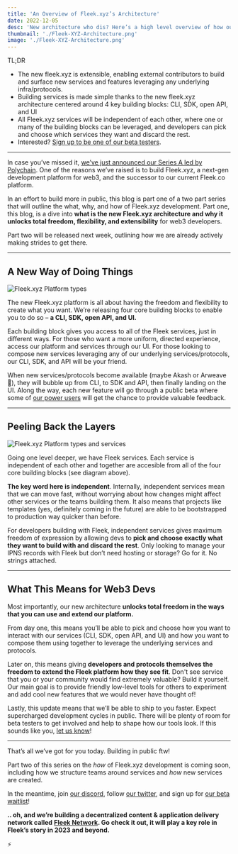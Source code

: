 ```yaml
---
title: 'An Overview of Fleek.xyz’s Architecture'
date: 2022-12-05
desc: 'New architecture who dis? Here’s a high level overview of how our new platform was designed & why it unlocks total freedom, flexibility, and extensibility for web3 developers.'
thumbnail: './Fleek-XYZ-Architecture.png'
image: './Fleek-XYZ-Architecture.png'
---
```


TL;DR

- The new fleek.xyz is extensible, enabling external contributors to build and surface new services and features leveraging any underlying infra/protocols.
- Building services is made simple thanks to the new fleek.xyz architecture centered around 4 key building blocks: CLI, SDK, open API, and UI
- All Fleek.xyz services will be independent of each other, where one or many of the building blocks can be leveraged, and developers can pick and choose which services they want and discard the rest.
- Interested? [Sign up to be one of our beta testers](https://fleek.xyz).

---

In case you’ve missed it, [we’ve just announced our Series A led by Polychain](https://blog.fleek.co/posts/introducing-fleek-network-and-fleek-xyz). One of the reasons we’ve raised is to build Fleek.xyz, a next-gen development platform for web3, and the successor to our current Fleek.co platform.

In an effort to build more in public, this blog is part one of a two part series that will outline the what, why, and how of Fleek.xyz development. Part one, this blog, is a dive into **what is the new Fleek.xyz architecture and why it unlocks total freedom, flexibility, and extensibility** for web3 developers.

Part two will be released next week, outlining how we are already actively making strides to get there.

---

## A New Way of Doing Things

![Fleek.xyz Platform types](https://storageapi.fleek.co/fleek-team-bucket/Blogs/xyz-arch-blocks.png)

The new Fleek.xyz platform is all about having the freedom and flexibility to create what you want. We’re releasing four core building blocks to enable you to do so – **a CLI, SDK, open API, and UI.**

Each building block gives you access to all of the Fleek services, just in different ways. For those who want a more uniform, directed experience, access our platform and services through our UI. For those looking to compose new services leveraging any of our underlying services/protocols, our CLI, SDK, and API will be your friend.

When new services/protocols become available (maybe Akash or Arweave 👀), they will bubble up from CLI, to SDK and API, then finally landing on the UI. Along the way, each new feature will go through a public beta where some of [our power users](https://discord.gg/fleek) will get the chance to provide valuable feedback.

---

## Peeling Back the Layers

![Fleek.xyz Platform types and services](https://storageapi.fleek.co/fleek-team-bucket/Blogs/xyz-arch-services.png)

Going one level deeper, we have Fleek services. Each service is independent of each other and together are accesible from all of the four core building blocks (see diagram above).

**The key word here is independent**. Internally, independent services mean that we can move fast, without worrying about how changes might affect other services or the teams building them. It also means that projects like templates (yes, definitely coming in the future) are able to be bootstrapped to production way quicker than before.

For developers building with Fleek, independent services gives maximum freedom of expression by allowing devs to **pick and choose exactly what they want to build with and discard the rest**. Only looking to manage your IPNS records with Fleek but don’t need hosting or storage? Go for it. No strings attached.

---

## What This Means for Web3 Devs

Most importantly, our new architecture **unlocks total freedom in the ways that you can use and extend our platform.**

From day one, this means you’ll be able to pick and choose how you want to interact with our services (CLI, SDK, open API, and UI) and how you want to compose them using together to leverage the underlying services and protocols.

Later on, this means giving **developers and protocols themselves the freedom to extend the Fleek platform how they see fit**. Don't see service that you or your community would find extremely valuable? Build it yourself. Our main goal is to provide friendly low-level tools for others to experiment and add cool new features that we would never have thought of!

Lastly, this update means that we’ll be able to ship to you faster. Expect supercharged development cycles in public. There will be plenty of room for beta testers to get involved and help to shape how our tools look. If this sounds like you, [let us know](https://discord.gg/fleek)!

---

That’s all we’ve got for you today. Building in public ftw!

Part two of this series on the _how_ of Fleek.xyz development is coming soon, including how we structure teams around services and _how_ new services are created.

In the meantime, join [our discord](https://discord.gg/fleek), follow [our twitter](https://twitter.com/fleek), and sign up for [our beta waitlist](https://fleek.xyz)!

**.. oh, and we’re building a decentralized content & application delivery network called** [**Fleek Network**](https://fleek.network)**. Go check it out, it will play a key role in Fleek’s story in 2023 and beyond.**

⚡️
